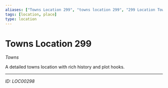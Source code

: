 ```yaml
---
aliases: ["Towns Location 299", "towns location 299", "299 Location Towns"]
tags: [location, place]
type: location
---
```


# Towns Location 299

*Towns*

A detailed towns location with rich history and plot hooks.

---
*ID: LOC00298*